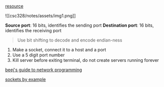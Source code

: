 [resource](https://en.wikipedia.org/wiki/Transmission_Control_Protocol)

![[csc328/notes/assets/img1.png]]

**Source port**: 16 bits, identifies the sending port
**Destination port**: 16 bits, identifies the receiving port

>	Use bit shifting to decode and encode endian-ness

1. Make a socket, connect it to a host and a port
2. Use a 5 digit port number
3. Kill server before exiting terminal, do not create servers running forever

[beej's guide to network programming](https://beej.us/guide/bgnet/)

[sockets by example](https://www.cs.brandeis.edu/~cs146a/rust/rustbyexample-02-21-2015/sockets.html)

